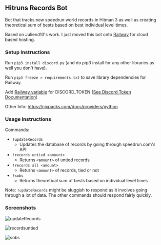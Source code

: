 ## Hitruns Records Bot

Bot that tracks new speedrun world records in Hitman 3 as well as creating theoretical sum of bests based on best individual level times. 

Based on Juliend10's work. I just moved this bot onto [Railway](https://railway.app/) for cloud based hosting.

### Setup Instructions
Run `pip3 install discord.py` (and do pip3 install for any other libraries as well you don't have). 

Run `pip3 freeze > requirements.txt` to save library dependencies for Railway.

Add [Railway variable](https://docs.railway.app/develop/variables) for DISCORD_TOKEN ([See Discord Token Documentation](https://docs.discordbotstudio.org/setting-up-dbs/finding-your-bot-token))

Other Info: https://nixpacks.com/docs/providers/python

### Usage Instructions
Commands:
- `!updateRecords`
  - Updates the database of records by going through speedrun.com's API
- `!records untied <amount>`
  - Returns `<amount>` of untied records
- `!records all <amount>`
  - Returns `<amount>` of records, tied or not
- `!sobs`
  - Returns theoretical sum of bests based on individual level times

Note: `!updateRecords` might be sluggish to respond as it involves going through a lot of data. The other commands should respond fairly quickly.

### Screenshots
![updateRecords](https://media.discordapp.net/attachments/1018323831468851202/1048705618078351380/image.png)

![recordsuntied](https://media.discordapp.net/attachments/1018323831468851202/1048705812383682630/image.png)

![sobs](https://media.discordapp.net/attachments/1018323831468851202/1048705959893139526/image.png)